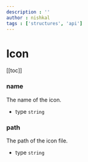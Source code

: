 ```yaml
---
description : ''
author : nishkal
tags : ['structures', 'api']
---
```


# Icon

[[toc]]

### name
The name of the icon.
* type `string`

### path
The path of the icon file.
* type `string`